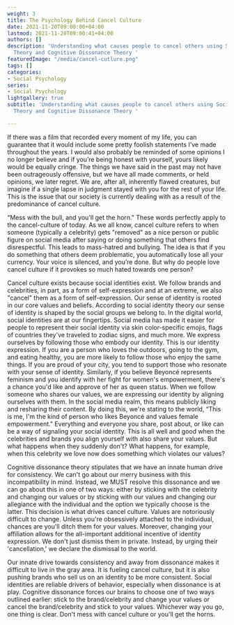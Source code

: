 ```yaml
---
weight: 3
title: The Psychology Behind Cancel Culture
date: 2021-11-20T09:00:00+04:00
lastmod: 2021-11-20T09:00:41+04:00
authors: []
description: 'Understanding what causes people to cancel others using Social Identity
  Theory and Cognitive Dissonance Theory '
featuredImage: "/media/cancel-cutlure.png"
tags: []
categories:
- Social Psychology
series:
- Social Psychology
lightgallery: true
subtitle: 'Understanding what causes people to cancel others using Social Identity
  Theory and Cognitive Dissonance Theory '

---
```

If there was a film that recorded every moment of my life, you can guarantee that it would include some pretty foolish statements I’ve made throughout the years. I would also probably be reminded of some opinions I no longer believe and if you’re being honest with yourself, yours likely would be equally cringe. The things we have said in the past may not have been outrageously offensive, but we have all made comments, or held opinions, we later regret. We are, after all, inherently flawed creatures, but imagine if a single lapse in judgment stayed with you for the rest of your life. This is the issue that our society is currently dealing with as a result of the predominance of cancel culture.

“Mess with the bull, and you'll get the horn." These words perfectly apply to the cancel-culture of today. As we all know, cancel culture refers to when someone (typically a celebrity) gets "removed" as a nice person or public figure on social media after saying or doing something that others find disrespectful. This leads to mass-hatred and bullying. The idea is that if you do something that others deem problematic, you automatically lose all your currency. Your voice is silenced, and you’re done. But why do people love cancel culture if it provokes so much hated towards one person?

Cancel culture exists because social identities exist. We follow brands and celebrities, in part, as a form of self-expression and at an extreme, we also "cancel" them as a form of self-expression. Our sense of identity is rooted in our core values and beliefs. According to social identity theory our sense of identity is shaped by the social groups we belong to. In the digital world, social identities are at our fingertips. Social media has made it easier for people to represent their social identity via skin color-specific emojis, flags of countries they've traveled to zodiac signs, and much more. We express ourselves by following those who embody our identity. This is our identity expression. If you are a person who loves the outdoors, going to the gym, and eating healthy, you are more likely to follow those who enjoy the same things. If you are proud of your city, you tend to support those who resonate with your sense of identity. Similarly, if you believe Beyoncé represents feminism and you identify with her fight for women's empowerment, there's a chance you'd like and approve of her as queen status. When we follow someone who shares our values, we are expressing our identity by aligning ourselves with them. In the social media realm, this means publicly liking and resharing their content. By doing this, we're stating to the world, “This is me, I'm the kind of person who likes Beyoncé and values female empowerment." Everything and everyone you share, post about, or like can be a way of signaling your social identity. This is all well and good when the celebrities and brands you align yourself with also share your values. But what happens when they suddenly don't? What happens, for example, when this celebrity we love now does something which violates our values?

Cognitive dissonance theory stipulates that we have an innate human drive for consistency. We can't go about our merry business with this incompatibility in mind. Instead, we MUST resolve this dissonance and we can go about this in one of two ways: either by sticking with the celebrity and changing our values or by sticking with our values and changing our allegiance with the individual and the option we typically choose is the latter. This decision is what drives cancel culture. Values are notoriously difficult to change. Unless you're obsessively attached to the individual, chances are you'll ditch them for your values. Moreover, changing your affiliation allows for the all-important additional incentive of identity expression. We don't just dismiss them in private. Instead, by urging their 'cancellation,' we declare the dismissal to the world.

Our innate drive towards consistency and away from dissonance makes it difficult to live in the gray area. It is fueling cancel culture, but it is also pushing brands who sell us on an identity to be more consistent. Social identities are reliable drivers of behavior, especially when dissonance is at play. Cognitive dissonance forces our brains to choose one of two ways outlined earlier: stick to the brand/celebrity and change your values or cancel the brand/celebrity and stick to your values. Whichever way you go, one thing is clear. Don't mess with cancel culture or you'll get the horns.